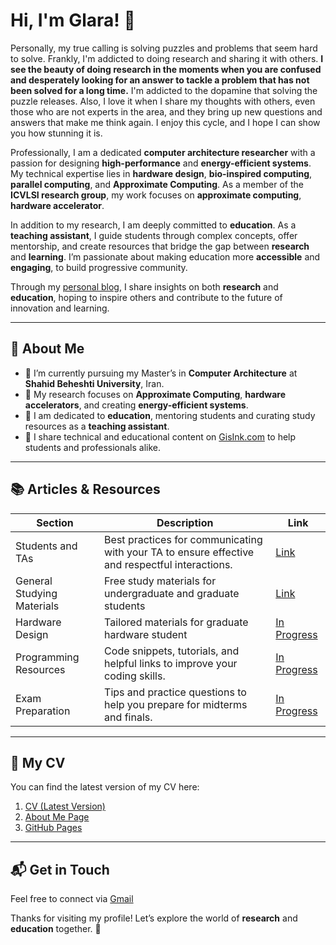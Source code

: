 # Hi, I'm Glara! 👋

Personally, my true calling is solving puzzles and problems that seem hard to solve. Frankly, I'm addicted to doing research and sharing it with others. **I see the beauty of doing research in the moments when you are confused and desperately looking for an answer to tackle a problem that has not been solved for a long time.** I'm addicted to the dopamine that solving the puzzle releases. Also, I love it when I share my thoughts with others, even those who are not experts in the area, and they bring up new questions and answers that make me think again. I enjoy this cycle, and I hope I can show you how stunning it is.

Professionally, I am a dedicated **computer architecture researcher** with a passion for designing **high-performance** and **energy-efficient systems**. My technical expertise lies in **hardware design**, **bio-inspired computing**, **parallel computing**, and **Approximate Computing**. As a member of the **ICVLSI research group**, my work focuses on **approximate computing**, **hardware accelerator**.

In addition to my research, I am deeply committed to **education**. As a **teaching assistant**, I guide students through complex concepts, offer mentorship, and create resources that bridge the gap between **research** and **learning**. I’m passionate about making education more **accessible** and **engaging**, to build progressive community.


Through my [personal blog](https://gisink.com), I share insights on both **research** and **education**, hoping to inspire others and contribute to the future of innovation and learning.

---

## 🔭 About Me

- 🚀 I’m currently pursuing my Master’s in **Computer Architecture** at **Shahid Beheshti University**, Iran.
- 🚀 My research focuses on **Approximate Computing**, **hardware accelerators**, and creating **energy-efficient systems**.
- 🚀 I am dedicated to **education**, mentoring students and curating study resources as a **teaching assistant**.
- 🚀 I share technical and educational content on [GisInk.com](https://gisink.com) to help students and professionals alike.

---

## 📚 Articles & Resources

| Section                | Description                                                             | Link                                |
|------------------------|-------------------------------------------------------------------------|-------------------------------------|
| Students and TAs       | Best practices for communicating with your TA to ensure effective and respectful interactions. | [Link](https://github.com/llgelarall/TA-Guidelines/blob/main/StudentsAndTAs.md) |
| General Studying Materials        | Free study materials for undergraduate and graduate students| [Link](https://github.com/llgelarall/TA-Guidelines/blob/main/General-Material.md) |
| Hardware Design        | Tailored materials for graduate hardware student | [In Progress](https://github.com/llgelarall/TA-Guidelines) |
| Programming Resources   | Code snippets, tutorials, and helpful links to improve your coding skills. | [In Progress](https://github.com/llgelarall/TA-Guidelines/blob/main/General-Material.md) |
| Exam Preparation        | Tips and practice questions to help you prepare for midterms and finals. | [In Progress](https://github.com/llgelarall/TA-Guidelines/blob/main/General-Material.md) |

---

## 📄 My CV

You can find the latest version of my CV here:

1. [CV (Latest Version)](https://gisink.com/files/CV-GelaraJafariPouyani.pdf)
2. [About Me Page](https://gisink.com/about.html)
3. [GitHub Pages](https://llgelarall.github.io)

---

## 📬 Get in Touch

Feel free to connect via [Gmail](mailto:jafaripouyanigelara@gmail.com)

Thanks for visiting my profile! Let’s explore the world of **research** and **education** together. 🚀
